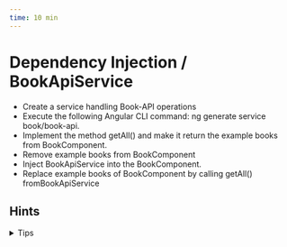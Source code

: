 ```yaml
---
time: 10 min
---
```



# Dependency Injection / BookApiService

- Create a service handling Book-API operations
- Execute the following Angular CLI command: ng generate service book/book-api.
- Implement the method getAll() and make it return the example books from BookComponent.
- Remove example books from BookComponent
- Inject BookApiService into the BookComponent.
- Replace example books of BookComponent by calling getAll() fromBookApiService

## Hints

<details>
<summary>Tips </summary>

```ts
// book.component.ts
private readonly bookApi = inject(BookApiService)
```

</details>